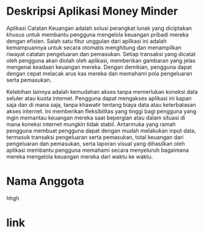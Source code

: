 # Deskripsi Aplikasi Money Minder

Aplikasi Catatan Keuangan adalah solusi perangkat lunak yang diciptakan khusus untuk membantu pengguna mengelola keuangan pribadi mereka dengan efisien. Salah satu fitur unggulan dari aplikasi ini adalah kemampuannya untuk secara otomatis menghitung dan menampilkan riwayat catatan pengeluaran dan pemasukan. Setiap transaksi yang dicatat oleh pengguna akan diolah oleh aplikasi, memberikan gambaran yang jelas mengenai keadaan keuangan mereka. Dengan demikian, pengguna dapat dengan cepat melacak arus kas mereka dan memahami pola pengeluaran serta pemasukan.

Kelebihan lainnya adalah kemudahan akses tanpa memerlukan koneksi data seluler atau kuota internet. Pengguna dapat mengakses aplikasi ini kapan saja dan di mana saja, tanpa khawatir tentang biaya data atau keterbatasan akses internet. Ini memberikan fleksibilitas yang tinggi bagi pengguna yang ingin memantau keuangan mereka saat bepergian atau dalam situasi di mana koneksi internet mungkin tidak stabil. Antarmuka yang ramah pengguna membuat pengguna dapat dengan mudah melakukan input data, termasuk transaksi pengeluaran serta pemasukan, total keuangan dari pengeluaran dan pemasukan, serta laporan visual yang dihasilkan oleh aplikasi membantu pengguna memahami secara menyeluruh bagaimana mereka mengelola keuangan mereka dari waktu ke waktu.

# Nama Anggota

hhgh

# link
